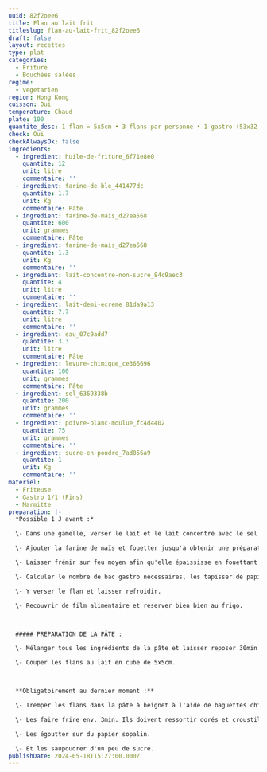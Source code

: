```yaml
---
uuid: 82f2oee6
title: Flan au lait frit
titleslug: flan-au-lait-frit_82f2oee6
draft: false
layout: recettes
type: plat
categories:
  - Friture
  - Bouchées salées
regime:
  - vegetarien
region: Hong Kong
cuisson: Oui
temperature: Chaud
plate: 100
quantite_desc: 1 flan = 5x5cm • 3 flans par personne • 1 gastro (53x32,5cm) = env. 60 flans
check: Oui
checkAlwaysOk: false
ingredients:
  - ingredient: huile-de-friture_6f71e8e0
    quantite: 12
    unit: litre
    commentaire: ''
  - ingredient: farine-de-ble_441477dc
    quantite: 1.7
    unit: Kg
    commentaire: Pâte
  - ingredient: farine-de-mais_d27ea568
    quantite: 600
    unit: grammes
    commentaire: Pâte
  - ingredient: farine-de-mais_d27ea568
    quantite: 1.3
    unit: Kg
    commentaire: ''
  - ingredient: lait-concentre-non-sucre_84c9aec3
    quantite: 4
    unit: litre
    commentaire: ''
  - ingredient: lait-demi-ecreme_81da9a13
    quantite: 7.7
    unit: litre
    commentaire: ''
  - ingredient: eau_07c9add7
    quantite: 3.3
    unit: litre
    commentaire: Pâte
  - ingredient: levure-chimique_ce366696
    quantite: 100
    unit: grammes
    commentaire: Pâte
  - ingredient: sel_6369338b
    quantite: 200
    unit: grammes
    commentaire: ''
  - ingredient: poivre-blanc-moulue_fc4d4402
    quantite: 75
    unit: grammes
    commentaire: ''
  - ingredient: sucre-en-poudre_7ad056a9
    quantite: 1
    unit: Kg
    commentaire: ''
materiel:
  - Friteuse
  - Gastro 1/1 (Fins)
  - Marmitte
preparation: |-
  *Possible 1 J avant :*

  \- Dans une gamelle, verser le lait et le lait concentré avec le sel et le poivre. Rectifier l'assaisonnement.

  \- Ajouter la farine de maïs et fouetter jusqu'à obtenir une préparation lisse.

  \- Laisser frémir sur feu moyen afin qu'elle épaississe en fouettant de temps en temps.

  \- Calculer le nombre de bac gastro nécessaires, les tapisser de papier sulfurisé.

  \- Y verser le flan et laisser refroidir.

  \- Recouvrir de film alimentaire et reserver bien bien au frigo.



  ##### PREPARATION DE LA PÂTE :

  \- Mélanger tous les ingrédients de la pâte et laisser reposer 30min à température ambiante.

  \- Couper les flans au lait en cube de 5x5cm. 



  **Obligatoirement au dernier moment :**

  \- Tremper les flans dans la pâte à beignet à l'aide de baguettes chinoises ou d'un écumoir.

  \- Les faire frire env. 3min. Ils doivent ressortir dorés et croustillants.

  \- Les égoutter sur du papier sopalin. 

  \- Et les saupoudrer d'un peu de sucre.
publishDate: 2024-05-18T15:27:00.000Z
---
```

